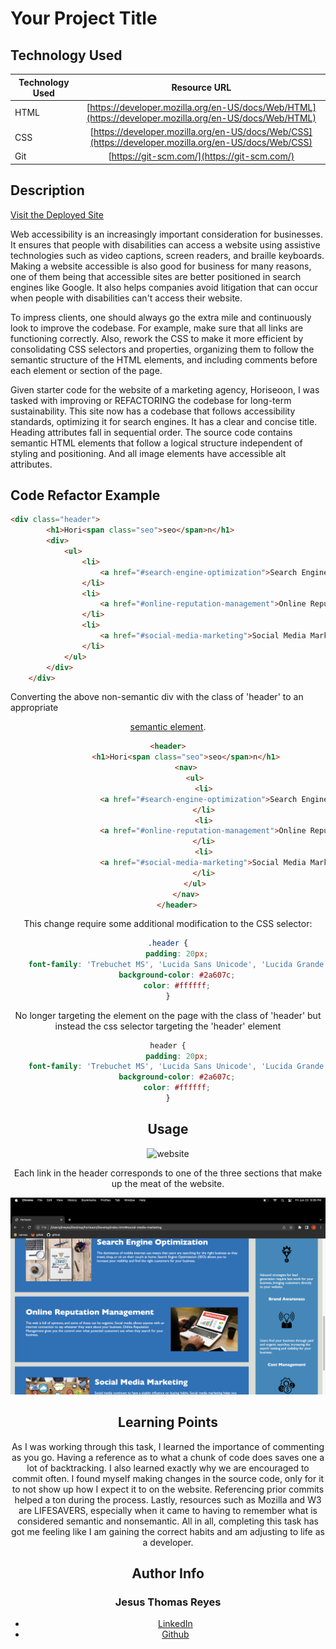 # Your Project Title 

## Technology Used 

| Technology Used         | Resource URL           | 
| ------------- |:-------------:| 
| HTML    | [https://developer.mozilla.org/en-US/docs/Web/HTML](https://developer.mozilla.org/en-US/docs/Web/HTML) | 
| CSS     | [https://developer.mozilla.org/en-US/docs/Web/CSS](https://developer.mozilla.org/en-US/docs/Web/CSS)      |   
| Git | [https://git-scm.com/](https://git-scm.com/)     |    

## Description 

[Visit the Deployed Site](https://youtu.be/BFyeuLhjcPY)

Web accessibility is an increasingly important consideration for businesses. It ensures that people with disabilities can access a website using assistive technologies such as video captions, screen readers, and braille keyboards. Making a website accessible is also good for business for many reasons, one of them being that accessible sites are better positioned in search engines like Google. It also helps companies avoid litigation that can occur when people with disabilities can't access their website.

To impress clients, one should always go the extra mile and continuously look to improve the codebase. For example, make sure that all links are functioning correctly. Also, rework the CSS to make it more efficient by consolidating CSS selectors and properties, organizing them to follow the semantic structure of the HTML elements, and including comments before each element or section of the page.

Given starter code for the website of a marketing agency, Horiseoon, I was tasked with improving or REFACTORING the codebase for long-term sustainability. This site now has a codebase that follows accessibility standards, optimizing it for search engines. It has a clear and concise title. Heading attributes fall in sequential order. The source code contains semantic HTML elements that follow a logical structure independent of styling and positioning. And all image elements have accessible alt attributes.


## Code Refactor Example


```html
<div class="header">
        <h1>Hori<span class="seo">seo</span>n</h1>
        <div>
            <ul>
                <li>
                    <a href="#search-engine-optimization">Search Engine Optimization</a>
                </li>
                <li>
                    <a href="#online-reputation-management">Online Reputation Management</a>
                </li>
                <li>
                    <a href="#social-media-marketing">Social Media Marketing</a>
                </li>
            </ul>
        </div>
    </div>
```

Converting the above non-semantic div with the class of 'header' to an appropriate [<header> semantic element](https://www.w3schools.com/html/html5_semantic_elements.asp). 

```html
<header>
        <h1>Hori<span class="seo">seo</span>n</h1>
        <nav>
            <ul>
                <li>
                    <a href="#search-engine-optimization">Search Engine Optimization</a>
                </li>
                <li>
                    <a href="#online-reputation-management">Online Reputation Management</a>
                </li>
                <li>
                    <a href="#social-media-marketing">Social Media Marketing</a>
                </li>
            </ul>
        </nav>
    </header>

```

This change require some additional modification to the CSS selector: 

```css
.header {
    padding: 20px;
    font-family: 'Trebuchet MS', 'Lucida Sans Unicode', 'Lucida Grande', 'Lucida Sans', Arial, sans-serif;
    background-color: #2a607c;
    color: #ffffff;
}
```

No longer targeting the element on the page with the class of 'header' but instead the css selector targeting the 'header' element 

```css
header {
    padding: 20px;
    font-family: 'Trebuchet MS', 'Lucida Sans Unicode', 'Lucida Grande', 'Lucida Sans', Arial, sans-serif;
    background-color: #2a607c;
    color: #ffffff;
}

```


## Usage 

![website](Develop/assets/images/screenshot.png)

Each link in the header corresponds to one of the three sections that make up the meat of the website.

![website2](Develop/assets/images/screenshot2.png)

## Learning Points 


As I was working through this task, I learned the importance of commenting as you go. Having a reference as to what a chunk of code does saves one a lot of backtracking. I also learned exactly why we are encouraged to commit often. I found myself making changes in the source code, only for it to not show up how I expect it to on the website. Referencing prior commits helped a ton during the process. Lastly, resources such as Mozilla and W3 are LIFESAVERS, especially when it came to having to remember what is considered semantic and nonsemantic. All in all, completing this task has got me feeling like I am gaining the correct habits and am adjusting to life as a developer.


## Author Info

### Jesus Thomas Reyes


- [LinkedIn](https://www.linkedin.com/in/jesus-thomas-reyes-aa001a192/)
- [Github](https://github.com/jesustgr)